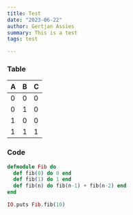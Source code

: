 ```yaml
---
title: Test
date: "2023-06-22"
author: Gertjan Assies
summary: This is a test
tags: test

---
```


### Table

| A | B | C |
| -- | -- | -- |
| 0 | 0 | 0 |
| 0 | 1 | 0 |
| 1 | 0 | 0 |
| 1 | 1 | 1 |

### Code

```elixir
defmodule Fib do 
  def fib(0) do 0 end
  def fib(1) do 1 end
  def fib(n) do fib(n-1) + fib(n-2) end
end

IO.puts Fib.fib(10)
```

